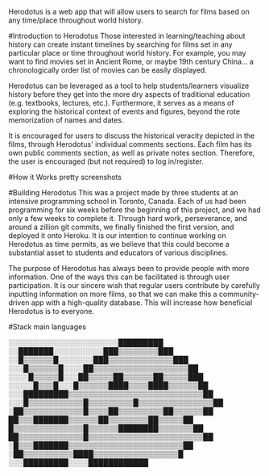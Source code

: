 Herodotus is a web app that will allow users to search for films based on any time/place throughout world history.

#Introduction to Herodotus
Those interested in learning/teaching about history can create instant timelines by searching for films set in any particular place or time throughout world history. For example, you may want to find movies set in Ancient Rome, or maybe 19th century China... a chronologically order list of movies can be easily displayed.

Herodotus can be leveraged as a tool to help students/learners visualize history before they get into the more dry aspects of traditional education (e.g. textbooks, lectures, etc.). Furthermore, it serves as a means of exploring the historical context of events and figures, beyond the rote memorization of names and dates.

It is encouraged for users to discuss the historical veracity depicted in the films, through Herodotus' individual comments sections. Each film has its own public comments section, as well as private notes section. Therefore, the user is encouraged (but not required) to log in/register.

#How it Works
pretty screenshots


#Building Herodotus
This was a project made by three students at an intensive programming school in Toronto, Canada. Each of us had been programming for six weeks before the beginning of this project, and we had only a few weeks to complete it. Through hard work, perseverance, and around a zillion git commits, we finally finished the first version, and deployed it onto Heroku. It is our intention to continue working on Herodotus as time permits, as we believe that this could become a substantial asset to students and educators of various disciplines.

The purpose of Herodotus has always been to provide people with more information. One of the ways this can be facilitated is through user participation. It is our sincere wish that regular users contribute by carefully inputting information on more films, so that we can make this a community-driven app with a high-quality database. This will increase how beneficial Herodotus is to everyone.


#Stack
main languages





░░░░░░░░░░░░░░░░░░░░░░█████████
░░███████░░░░░░░░░░███▒▒▒▒▒▒▒▒███
░░█▒▒▒▒▒▒█░░░░░░░███▒▒▒▒▒▒▒▒▒▒▒▒▒███
░░░█▒▒▒▒▒▒█░░░░██▒▒▒▒▒▒▒▒▒▒▒▒▒▒▒▒▒▒▒██
░░░░█▒▒▒▒▒█░░░██▒▒▒▒▒██▒▒▒▒▒▒██▒▒▒▒▒███
░░░░░█▒▒▒█░░░█▒▒▒▒▒▒████▒▒▒▒████▒▒▒▒▒▒██
░░░█████████▒▒▒▒▒▒▒▒▒▒▒▒▒▒▒▒▒▒▒▒▒▒▒▒▒▒▒██
░░░█▒▒▒▒▒▒▒▒▒▒▒█▒▒▒▒▒▒▒▒▒█▒▒▒▒▒▒▒▒▒▒▒▒▒▒▒██
░██▒▒▒▒▒▒▒▒▒▒▒▒█▒▒▒▒██▒▒▒▒▒▒▒▒▒██▒▒▒▒▒▒██
██▒▒▒███████▒▒▒▒▒▒██▒▒▒▒▒▒▒▒██▒▒▒▒▒██
█▒▒▒▒▒▒▒▒▒▒▒▒▒▒█▒▒▒▒▒▒████████▒▒▒▒▒▒▒██
██▒▒▒▒▒▒▒▒▒▒▒▒▒█▒▒▒▒▒▒▒▒▒▒▒▒▒▒▒▒▒▒▒▒▒▒▒██
░█▒▒▒███████▒▒▒▒▒▒▒▒▒▒▒▒▒▒▒▒▒▒▒▒▒▒▒██
░██▒▒▒▒▒▒▒▒▒▒████▒▒▒▒▒▒▒▒▒▒▒▒▒▒▒▒▒█
░░░█████████░░░░████████████
